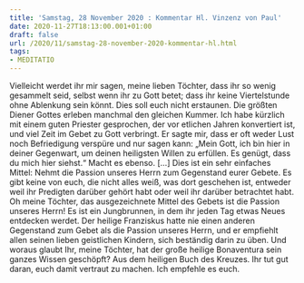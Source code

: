 ```yaml
---
title: 'Samstag, 28 November 2020 : Kommentar Hl. Vinzenz von Paul'
date: 2020-11-27T18:13:00.001+01:00
draft: false
url: /2020/11/samstag-28-november-2020-kommentar-hl.html
tags: 
- MEDITATIO
---
```


Vielleicht werdet ihr mir sagen, meine lieben Töchter, dass ihr so wenig gesammelt seid, selbst wenn ihr zu Gott betet; dass ihr keine Viertelstunde ohne Ablenkung sein könnt. Dies soll euch nicht erstaunen. Die größten Diener Gottes erleben manchmal den gleichen Kummer. Ich habe kürzlich mit einem guten Priester gesprochen, der vor etlichen Jahren konvertiert ist, und viel Zeit im Gebet zu Gott verbringt. Er sagte mir, dass er oft weder Lust noch Befriedigung verspüre und nur sagen kann: „Mein Gott, ich bin hier in deiner Gegenwart, um deinen heiligsten Willen zu erfüllen. Es genügt, dass du mich hier siehst.“ Macht es ebenso. \[…\] Dies ist ein sehr einfaches Mittel: Nehmt die Passion unseres Herrn zum Gegenstand eurer Gebete. Es gibt keine von euch, die nicht alles weiß, was dort geschehen ist, entweder weil ihr Predigten darüber gehört habt oder weil ihr darüber betrachtet habt. Oh meine Töchter, das ausgezeichnete Mittel des Gebets ist die Passion unseres Herrn! Es ist ein Jungbrunnen, in dem ihr jeden Tag etwas Neues entdecken werdet. Der heilige Franziskus hatte nie einen anderen Gegenstand zum Gebet als die Passion unseres Herrn, und er empfiehlt allen seinen lieben geistlichen Kindern, sich beständig darin zu üben. Und woraus glaubt Ihr, meine Töchter, hat der große heilige Bonaventura sein ganzes Wissen geschöpft? Aus dem heiligen Buch des Kreuzes. Ihr tut gut daran, euch damit vertraut zu machen. Ich empfehle es euch.